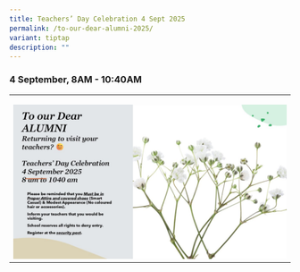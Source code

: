 ```yaml
---
title: Teachers’ Day Celebration 4 Sept 2025
permalink: /to-our-dear-alumni-2025/
variant: tiptap
description: ""
---
```

<h3><strong>4 September, 8AM - 10:40AM</strong></h3>
<table style="minWidth: 25px">
<colgroup>
<col>
</colgroup>
<tbody>
<tr>
<th rowspan="1" colspan="1">
<p></p>
<div class="isomer-image-wrapper">
<img style="width: 100%" height="auto" width="100%" alt="" src="/images/Announcement/ALUMNI_25.jpg">
</div>
</th>
</tr>
</tbody>
</table>
<p></p>